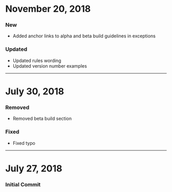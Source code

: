 # November 20, 2018

### New
- Added anchor links to alpha and beta build guidelines in exceptions

### Updated
- Updated rules wording
- Updated version number examples


-----


# July 30, 2018

### Removed
- Removed beta build section

### Fixed
- Fixed typo


-----


# July 27, 2018

### Initial Commit
